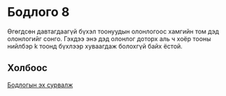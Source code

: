 # Бодлого 8
Өгөгдсөн давтагдаагүй бүхэл тоонуудын олонлогоос хамгийн том дэд олонлогийг сонго. Гэхдээ энэ дэд олонлог доторх аль ч хоёр тооны нийлбэр k тоонд бүхлээр хуваагдаж болохгүй байх ёстой.

## Холбоос
[Бодлогын эх сурвалж](https://www.hackerrank.com/challenges/non-divisible-subset/problem?isFullScreen=true)
